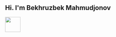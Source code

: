 ## Hi. I'm Bekhruzbek Mahmudjonov 
<img src="https://media.giphy.com/media/9VvfXUepgH9QOBnTEP/giphy.gif?cid=790b7611pw59oyqzd11ewqj0hinyne1drwa2alaixufjbqin&ep=v1_gifs_search&rid=giphy.gif&ct=s" width="50px">
